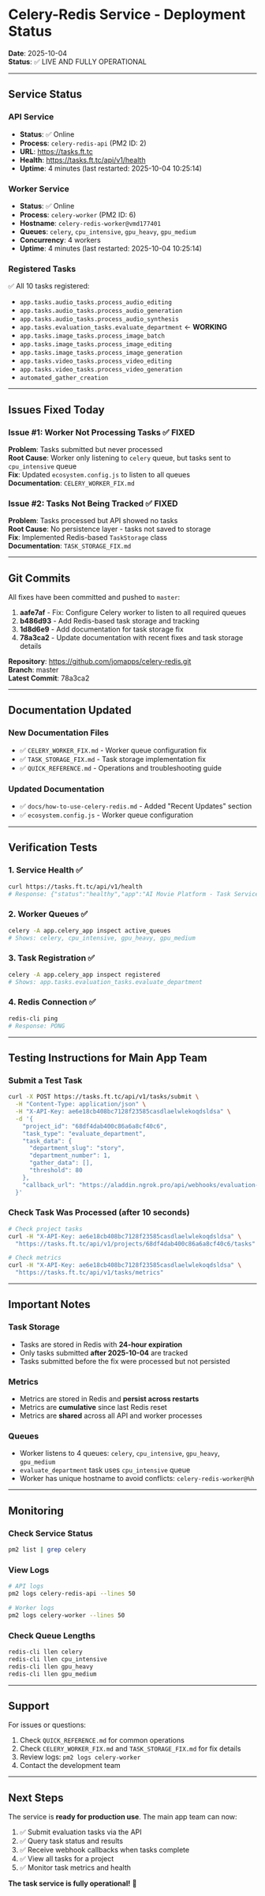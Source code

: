 # Celery-Redis Service - Deployment Status

**Date**: 2025-10-04  
**Status**: ✅ LIVE AND FULLY OPERATIONAL

---

## Service Status

### API Service
- **Status**: ✅ Online
- **Process**: `celery-redis-api` (PM2 ID: 2)
- **URL**: https://tasks.ft.tc
- **Health**: https://tasks.ft.tc/api/v1/health
- **Uptime**: 4 minutes (last restarted: 2025-10-04 10:25:14)

### Worker Service
- **Status**: ✅ Online
- **Process**: `celery-worker` (PM2 ID: 6)
- **Hostname**: `celery-redis-worker@vmd177401`
- **Queues**: `celery`, `cpu_intensive`, `gpu_heavy`, `gpu_medium`
- **Concurrency**: 4 workers
- **Uptime**: 4 minutes (last restarted: 2025-10-04 10:25:14)

### Registered Tasks
✅ All 10 tasks registered:
- `app.tasks.audio_tasks.process_audio_editing`
- `app.tasks.audio_tasks.process_audio_generation`
- `app.tasks.audio_tasks.process_audio_synthesis`
- `app.tasks.evaluation_tasks.evaluate_department` ← **WORKING**
- `app.tasks.image_tasks.process_image_batch`
- `app.tasks.image_tasks.process_image_editing`
- `app.tasks.image_tasks.process_image_generation`
- `app.tasks.video_tasks.process_video_editing`
- `app.tasks.video_tasks.process_video_generation`
- `automated_gather_creation`

---

## Issues Fixed Today

### Issue #1: Worker Not Processing Tasks ✅ FIXED
**Problem**: Tasks submitted but never processed  
**Root Cause**: Worker only listening to `celery` queue, but tasks sent to `cpu_intensive` queue  
**Fix**: Updated `ecosystem.config.js` to listen to all queues  
**Documentation**: `CELERY_WORKER_FIX.md`

### Issue #2: Tasks Not Being Tracked ✅ FIXED
**Problem**: Tasks processed but API showed no tasks  
**Root Cause**: No persistence layer - tasks not saved to storage  
**Fix**: Implemented Redis-based `TaskStorage` class  
**Documentation**: `TASK_STORAGE_FIX.md`

---

## Git Commits

All fixes have been committed and pushed to `master`:

1. **aafe7af** - Fix: Configure Celery worker to listen to all required queues
2. **b486d93** - Add Redis-based task storage and tracking
3. **1d8d6e9** - Add documentation for task storage fix
4. **78a3ca2** - Update documentation with recent fixes and task storage details

**Repository**: https://github.com/jomapps/celery-redis.git  
**Branch**: master  
**Latest Commit**: 78a3ca2

---

## Documentation Updated

### New Documentation Files
- ✅ `CELERY_WORKER_FIX.md` - Worker queue configuration fix
- ✅ `TASK_STORAGE_FIX.md` - Task storage implementation fix
- ✅ `QUICK_REFERENCE.md` - Operations and troubleshooting guide

### Updated Documentation
- ✅ `docs/how-to-use-celery-redis.md` - Added "Recent Updates" section
- ✅ `ecosystem.config.js` - Worker queue configuration

---

## Verification Tests

### 1. Service Health ✅
```bash
curl https://tasks.ft.tc/api/v1/health
# Response: {"status":"healthy","app":"AI Movie Platform - Task Service API"}
```

### 2. Worker Queues ✅
```bash
celery -A app.celery_app inspect active_queues
# Shows: celery, cpu_intensive, gpu_heavy, gpu_medium
```

### 3. Task Registration ✅
```bash
celery -A app.celery_app inspect registered
# Shows: app.tasks.evaluation_tasks.evaluate_department
```

### 4. Redis Connection ✅
```bash
redis-cli ping
# Response: PONG
```

---

## Testing Instructions for Main App Team

### Submit a Test Task
```bash
curl -X POST https://tasks.ft.tc/api/v1/tasks/submit \
  -H "Content-Type: application/json" \
  -H "X-API-Key: ae6e18cb408bc7128f23585casdlaelwlekoqdsldsa" \
  -d '{
    "project_id": "68df4dab400c86a6a8cf40c6",
    "task_type": "evaluate_department",
    "task_data": {
      "department_slug": "story",
      "department_number": 1,
      "gather_data": [],
      "threshold": 80
    },
    "callback_url": "https://aladdin.ngrok.pro/api/webhooks/evaluation-complete"
  }'
```

### Check Task Was Processed (after 10 seconds)
```bash
# Check project tasks
curl -H "X-API-Key: ae6e18cb408bc7128f23585casdlaelwlekoqdsldsa" \
  "https://tasks.ft.tc/api/v1/projects/68df4dab400c86a6a8cf40c6/tasks"

# Check metrics
curl -H "X-API-Key: ae6e18cb408bc7128f23585casdlaelwlekoqdsldsa" \
  "https://tasks.ft.tc/api/v1/tasks/metrics"
```

---

## Important Notes

### Task Storage
- Tasks are stored in Redis with **24-hour expiration**
- Only tasks submitted **after 2025-10-04** are tracked
- Tasks submitted before the fix were processed but not persisted

### Metrics
- Metrics are stored in Redis and **persist across restarts**
- Metrics are **cumulative** since last Redis reset
- Metrics are **shared** across all API and worker processes

### Queues
- Worker listens to 4 queues: `celery`, `cpu_intensive`, `gpu_heavy`, `gpu_medium`
- `evaluate_department` task uses `cpu_intensive` queue
- Worker has unique hostname to avoid conflicts: `celery-redis-worker@%h`

---

## Monitoring

### Check Service Status
```bash
pm2 list | grep celery
```

### View Logs
```bash
# API logs
pm2 logs celery-redis-api --lines 50

# Worker logs
pm2 logs celery-worker --lines 50
```

### Check Queue Lengths
```bash
redis-cli llen celery
redis-cli llen cpu_intensive
redis-cli llen gpu_heavy
redis-cli llen gpu_medium
```

---

## Support

For issues or questions:
1. Check `QUICK_REFERENCE.md` for common operations
2. Check `CELERY_WORKER_FIX.md` and `TASK_STORAGE_FIX.md` for fix details
3. Review logs: `pm2 logs celery-worker`
4. Contact the development team

---

## Next Steps

The service is **ready for production use**. The main app team can now:

1. ✅ Submit evaluation tasks via the API
2. ✅ Query task status and results
3. ✅ Receive webhook callbacks when tasks complete
4. ✅ View all tasks for a project
5. ✅ Monitor task metrics and health

**The task service is fully operational!** 🚀


